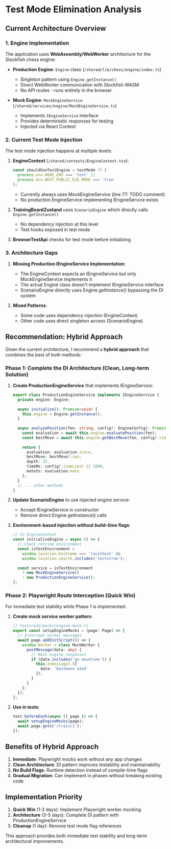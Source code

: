# Test Mode Elimination Analysis

## Current Architecture Overview

### 1. Engine Implementation
The application uses **WebAssembly/WebWorker** architecture for the Stockfish chess engine:

- **Production Engine**: `Engine` class (`/shared/lib/chess/engine/index.ts`)
  - Singleton pattern using `Engine.getInstance()`
  - Direct WebWorker communication with Stockfish WASM
  - No API routes - runs entirely in the browser
  
- **Mock Engine**: `MockEngineService` (`/shared/services/engine/MockEngineService.ts`)
  - Implements `IEngineService` interface
  - Provides deterministic responses for testing
  - Injected via React Context

### 2. Current Test Mode Injection

The test mode injection happens at multiple levels:

1. **EngineContext** (`/shared/contexts/EngineContext.tsx`):
   ```typescript
   const shouldUseTestEngine = testMode ?? (
     process.env.NODE_ENV === 'test' || 
     process.env.NEXT_PUBLIC_E2E_MODE === 'true'
   );
   ```
   - Currently always uses MockEngineService (line 77: TODO comment)
   - No production EngineService implementing IEngineService exists

2. **TrainingBoardZustand** uses `ScenarioEngine` which directly calls `Engine.getInstance()`
   - No dependency injection at this level
   - Test hooks exposed in test mode

3. **BrowserTestApi** checks for test mode before initializing

### 3. Architecture Gaps

1. **Missing Production IEngineService Implementation**: 
   - The EngineContext expects an IEngineService but only MockEngineService implements it
   - The actual Engine class doesn't implement IEngineService interface
   - ScenarioEngine directly uses Engine.getInstance() bypassing the DI system

2. **Mixed Patterns**:
   - Some code uses dependency injection (EngineContext)
   - Other code uses direct singleton access (ScenarioEngine)

## Recommendation: Hybrid Approach

Given the current architecture, I recommend a **hybrid approach** that combines the best of both methods:

### Phase 1: Complete the DI Architecture (Clean, Long-term Solution)

1. **Create ProductionEngineService** that implements IEngineService:
   ```typescript
   export class ProductionEngineService implements IEngineService {
     private engine: Engine;
     
     async initialize(): Promise<void> {
       this.engine = Engine.getInstance();
     }
     
     async analyzePosition(fen: string, config?: EngineConfig): Promise<EngineAnalysis> {
       const evaluation = await this.engine.evaluatePosition(fen);
       const bestMove = await this.engine.getBestMove(fen, config?.timeLimit);
       
       return {
         evaluation: evaluation.score,
         bestMove: bestMove?.san,
         depth: 15,
         timeMs: config?.timeLimit || 1000,
         mateIn: evaluation.mate
       };
     }
     // ... other methods
   }
   ```

2. **Update ScenarioEngine** to use injected engine service:
   - Accept IEngineService in constructor
   - Remove direct Engine.getInstance() calls

3. **Environment-based injection without build-time flags**:
   ```typescript
   // In EngineContext
   const initializeEngine = async () => {
     // Check runtime environment
     const isTestEnvironment = 
       window.location.hostname === 'localhost' && 
       window.location.search.includes('test=true');
     
     const service = isTestEnvironment 
       ? new MockEngineService()
       : new ProductionEngineService();
   };
   ```

### Phase 2: Playwright Route Interception (Quick Win)

For immediate test stability while Phase 1 is implemented:

1. **Create mock service worker pattern**:
   ```typescript
   // tests/e2e/mocks/engine-mock.ts
   export const setupEngineMocks = (page: Page) => {
     // Intercept worker messages
     await page.addInitScript(() => {
       window.Worker = class MockWorker {
         postMessage(data: any) {
           // Mock engine responses
           if (data.includes('go movetime')) {
             this.onmessage?.({ 
               data: 'bestmove e2e4' 
             });
           }
         }
       };
     });
   };
   ```

2. **Use in tests**:
   ```typescript
   test.beforeEach(async ({ page }) => {
     await setupEngineMocks(page);
     await page.goto('/train/1');
   });
   ```

## Benefits of Hybrid Approach

1. **Immediate**: Playwright mocks work without any app changes
2. **Clean Architecture**: DI pattern improves testability and maintainability
3. **No Build Flags**: Runtime detection instead of compile-time flags
4. **Gradual Migration**: Can implement in phases without breaking existing code

## Implementation Priority

1. **Quick Win** (1-2 days): Implement Playwright worker mocking
2. **Architecture** (3-5 days): Complete DI pattern with ProductionEngineService
3. **Cleanup** (1 day): Remove test mode flag references

This approach provides both immediate test stability and long-term architectural improvements.